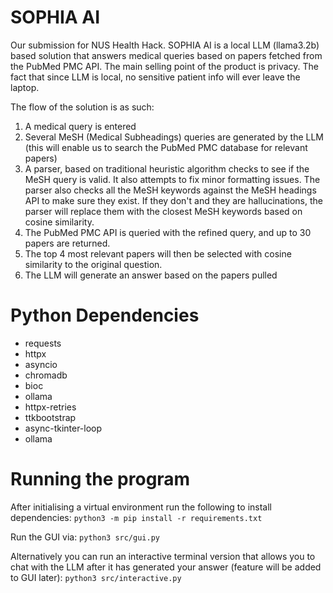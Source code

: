 # SOPHIA AI
Our submission for NUS Health Hack. SOPHIA AI is a local LLM (llama3.2b) based solution that answers medical queries based on papers fetched from the PubMed PMC API. The main selling point of the product is privacy. The fact that since LLM is local, no sensitive patient info will ever leave the laptop. 

The flow of the solution is as such:
1. A medical query is entered
2. Several MeSH (Medical Subheadings) queries are generated by the LLM (this will enable us to search the PubMed PMC database for relevant papers)
3. A parser, based on traditional heuristic algorithm checks to see if the MeSH query is valid. It also attempts to fix minor formatting issues. The parser also checks all the MeSH keywords against the MeSH headings API to make sure they exist. If they don't and they are hallucinations, the parser will replace them with the closest MeSH keywords based on cosine similarity.
4. The PubMed PMC API is queried with the refined query, and up to 30 papers are returned.
5. The top 4 most relevant papers will then be selected with cosine similarity to the original question.
6. The LLM will generate an answer based on the papers pulled

# Python Dependencies
* requests
* httpx
* asyncio
* chromadb
* bioc
* ollama
* httpx-retries
* ttkbootstrap
* async-tkinter-loop
* ollama

# Running the program
After initialising a virtual environment run the following to install dependencies:
```python3 -m pip install -r requirements.txt```

Run the GUI via:
```python3 src/gui.py```

Alternatively you can run an interactive terminal version that allows you to chat with the LLM after it has generated your answer (feature will be added to GUI later):
```python3 src/interactive.py```
